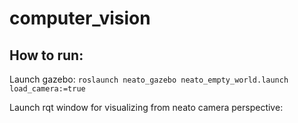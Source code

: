 # computer_vision

## How to run:

Launch gazebo: 
`roslaunch neato_gazebo neato_empty_world.launch load_camera:=true`

Launch rqt window for visualizing from neato camera perspective:
